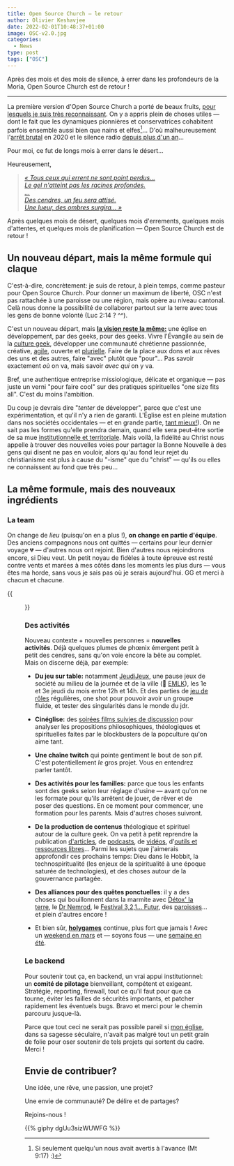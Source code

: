 ```yaml
---
title: Open Source Church — le retour
author: Olivier Keshavjee
date: 2022-02-01T10:48:37+01:00
image: OSC-v2.0.jpg
categories:
  - News
type: post
tags: ["OSC"]
---
```



Après des mois et des mois de silence, à errer dans les profondeurs de la Moria, Open Source Church est de retour !

<!--more-->

<hr>

La première version d'Open Source Church a porté de beaux fruits, [pour lesquels je suis très reconnaissant](https://www.theologeek.ch/2020/10/09/st-francois-st-jacques-bilan-de-reconnaissance/). On y a appris plein de choses utiles — dont le fait que les dynamiques pionnières et conservatrices cohabitent parfois ensemble aussi bien que nains et elfes[^avertis]… D'où malheureusement l'[arrêt brutal](https://www.theologeek.ch/tag/game-over-2020/?order=asc) en 2020 et le silence radio [depuis plus d'un an](/2020/12/ecriture-bref-florilège-ressources/)…

[^avertis]: Si seulement quelqu'un nous avait avertis à l'avance (Mt 9:17) :)

Pour moi, ce fut de longs mois à errer dans le désert…

Heureusement,

> [*« Tous ceux qui errent ne sont point perdus…<br>Le gel n'atteint pas les racines profondes.<br>…<br>Des cendres, un feu sera attisé.<br>Une lueur, des ombres surgira… »*](https://www.theologeek.ch/2021/05/26/des-textes-du-seigneur-des-anneaux-pour-accompagner-la-mort/#Tout_ce_qui_est_or_ne_brille_pas)


Après quelques mois de désert, quelques mois d'errements, quelques mois d'attentes, et quelques mois de planification — Open Source Church est de retour ! 

## Un nouveau départ, mais la même formule qui claque

C'est-à-dire, concrètement: je suis de retour, à plein temps, comme pasteur pour Open Source Church. Pour donner un maximum de liberté, OSC n'est pas rattachée à une paroisse ou une région, mais opère au niveau cantonal. Celà nous donne la possibilité de collaborer partout sur la terre avec tous les gens de bonne volonté (Luc 2:14 ? ^^). 

C'est un nouveau départ, mais **[la vision reste la même:](/about#vision)** une église en développement, par des geeks, pour des geeks. Vivre l'Évangile au sein de la [culture geek](https://www.theologeek.ch/2018/12/23/quest-ce-que-la-culture-geek/), développer une communauté chrétienne passionnée, créative, [agile](https://www.theologeek.ch/2021/02/04/sdg-2-le-manifeste-agile-un-modele-de-sagesse-pour-leglise-et-autres-institutions/), ouverte et [plurielle](/about/#modes). Faire de la place aux dons et aux rêves des uns et des autres, faire "avec" plutôt que "pour"… Pas savoir exactement *où* on va, mais savoir *avec qui* on y va.

Bref, une authentique entreprise missiologique, délicate et organique — pas juste un verni "pour faire cool" sur des pratiques spirituelles "one size fits all". C'est du moins l'ambition.


Du coup je devrais dire "*tenter* de développer", parce que c'est une expérimentation, et qu'il n'y a rien de garanti. L'Église est en pleine mutation dans nos sociétés occidentales — et en grande partie, [tant mieux!](https://www.reformes.ch/blog/jean-christophe-emery/2021/12/des-eglises-zombifiees)). On ne sait pas les formes qu'elle prendra demain, quand elle sera peut-être sortie de sa mue [institutionnelle et territoriale](https://www.reformes.ch/blog/jean-christophe-emery/2021/07/par-dela-le-crepuscule-paroissial). Mais voilà, la fidélité au Christ nous appelle à trouver des nouvelles voies pour partager la Bonne Nouvelle à des gens qui disent ne pas en vouloir, alors qu'au fond leur rejet du christianisme est plus à cause du "-isme" que du "christ" — qu'ils ou elles ne connaissent au fond que très peu…

## La même formule, mais des nouveaux ingrédients

### La team

On change de *lieu* (puisqu'on en a plus !), **on change en partie d'équipe**. Des anciens compagnons nous ont quittés — certains pour leur dernier voyage :broken_heart: — d'autres nous ont rejoint. Bien d'autres nous rejoindrons encore, si Dieu veut. Un petit noyau de fidèles à toute épreuve est resté contre vents et marées à mes côtés dans les moments les plus durs — vous êtes ma horde, sans vous je sais pas où je serais aujourd'hui. GG et merci à chacun et chacune. 

{{<figure src="la-horde.webp" alt="La horde du contrevent" class="text-center" width="100%" caption="[La horde du contrevent](https://fr.wikipedia.org/wiki/La_Horde_du_Contrevent)">}}

### Des activités

Nouveau contexte + nouvelles personnes = **nouvelles activités**. Déjà quelques plumes de phœnix émergent petit à petit des cendres, sans qu'on voie encore la bête au complet. Mais on discerne déjà, par exemple:

- **Du jeu sur table:** notamment [JeudiJeux](/activities/jeudijeux/), une pause jeux de société au milieu de la journée et de la ville (:blue_heart: [EMLK](https://www.eerv.ch/activites-cantonales/eglise-martin-luther-king-lausanne/accueil)), les 1e et 3e jeudi du mois entre 12h et 14h. Et des parties de [jeu de rôles](/activities/jdr1shot/) régulières, one shot pour pouvoir avoir un groupe fluide, et tester des singularités dans le monde du jdr.

- **Cinéglise:** des [soirées films suivies de discussion](/activities/cineglise/) pour analyser les propositions philosophiques, théologiques et spirituelles faites par le blockbusters de la popculture qu'on aime tant.

- **Une chaîne twitch** qui pointe gentiment le bout de son pif. C'est potentiellement *le* gros projet. Vous en entendrez parler tantôt.

- **Des activités pour les familles:** parce que tous les enfants sont des geeks selon leur réglage d'usine — avant qu'on ne les formate pour qu'ils arrêtent de jouer, de rêver et de poser des questions. En ce moment pour commencer, une formation pour les parents. Mais d'autres choses suivront.

- **De la production de contenus** théologique et spirituel autour de la culture geek. On va petit à petit reprendre la publication [d'articles](/categories/articles/), de [podcasts](/activities/ifv), de [vidéos](https://www.youtube.com/channel/UCNgeAmWZx4yWXK1TIp_PjqQ), d'[outils et ressources libres](/categories/ressources/)… Parmi les sujets que j'aimerais approfondir ces prochains temps: Dieu dans le Hobbit, la technospiritualité (les enjeux de la spiritualité à une époque saturée de technologies), et des choses autour de la gouvernance partagée.

- **Des alliances pour des quêtes ponctuelles**: il y a des choses qui bouillonnent dans la marmite avec [Détox' la terre](https://detoxlaterre.ch/), le [Dr Nemrod](https://drnemrod.ch/), le [Festival 3,2,1… Futur](https://www.eerv.ch/activites-cantonales/enfance-et-familles/evenements/festival-321-futur-15-mai-2022-aigle), des [paroisses](https://formationmorgesaubonne.eerv.ch/catechisme-presentation-generale-page/kt-paroisse-de-gimel-longirod/)… et plein d'autres encore !

- Et bien sûr, [**holygames**](https://www.holygames.ch) continue, plus fort que jamais ! Avec un [weekend en mars](https://www.holygames.ch/weekend-2022-03/) et — soyons fous — une [semaine en été](https://www.holygames.ch/semaine-ete-2022/).



### Le backend

Pour soutenir tout ça, en backend, un vrai appui institutionnel: un **comité de pilotage** bienveillant, compétent et exigeant. Stratégie, reporting, firewall, tout ce qu'il faut pour que ca tourne, éviter les failles de sécurités importants, et patcher rapidement les éventuels bugs. Bravo et merci pour le chemin parcouru jusque-là.

 Parce que tout ceci ne serait pas possible pareil si [mon église](https://www.eerv.ch), dans sa sagesse séculaire, n'avait pas malgré tout un petit grain de folie pour oser soutenir de tels projets qui sortent du cadre. Merci !

## Envie de contribuer?

Une idée, une rêve, une passion, une projet?

Une envie de communauté? De délire et de partages?

Rejoins-nous !


{{% giphy dgUu3sizWUWFG %}}